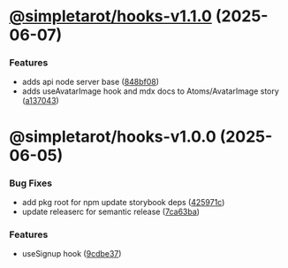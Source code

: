 # [@simpletarot/hooks-v1.1.0](https://github.com/avacollins/simple-tarot/compare/@simpletarot/hooks-v1.0.0...@simpletarot/hooks-v1.1.0) (2025-06-07)


### Features

* adds api node server base ([848bf08](https://github.com/avacollins/simple-tarot/commit/848bf08c6b5cfa1d3c9deafcccc8cffd27abcdc3))
* adds useAvatarImage hook and mdx docs  to Atoms/AvatarImage story ([a137043](https://github.com/avacollins/simple-tarot/commit/a137043c5c29d315d99bb46a1f10af4244d392de))

# @simpletarot/hooks-v1.0.0 (2025-06-05)


### Bug Fixes

* add pkg root for npm update storybook deps ([425971c](https://github.com/avacollins/simple-tarot/commit/425971c9593aed03b50a0ffa5adaea6361bc746a))
* update releaserc for semantic release ([7ca63ba](https://github.com/avacollins/simple-tarot/commit/7ca63ba9ef72f2db5b0791ce459f1398d90d0e21))


### Features

* useSignup hook ([9cdbe37](https://github.com/avacollins/simple-tarot/commit/9cdbe376c80eb00bd0ef595f851a72d9dfbb7304))
